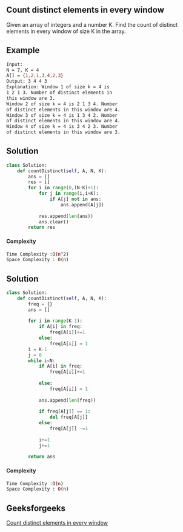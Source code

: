 ## Count distinct elements in every window
Given an array of integers and a number K. Find the count of distinct elements in every window of size K in the array.

## Example 
```bash
Input:
N = 7, K = 4
A[] = {1,2,1,3,4,2,3}
Output: 3 4 4 3
Explanation: Window 1 of size k = 4 is
1 2 1 3. Number of distinct elements in
this window are 3. 
Window 2 of size k = 4 is 2 1 3 4. Number
of distinct elements in this window are 4.
Window 3 of size k = 4 is 1 3 4 2. Number
of distinct elements in this window are 4.
Window 4 of size k = 4 is 3 4 2 3. Number
of distinct elements in this window are 3.

```

## Solution 

```python
class Solution:
    def countDistinct(self, A, N, K):
        ans = []
        res = []
        for i in range(0,(N-K)+1):
            for j in range(i,i+K):
                if A[j] not in ans:
                    ans.append(A[j])
                    
            res.append(len(ans))
            ans.clear()
        return res
 ```
#### Complexity
```bash
Time Complexity :O(n^2)
Space Complexity : O(n)
``` 
## Solution
```python
class Solution:
    def countDistinct(self, A, N, K):
        freq = {}
        ans = []
        
        for i in range(K-1):
            if A[i] in freq:
                freq[A[i]]+=1
            else:
                freq[A[i]] = 1
        i = K-1   
        j = 0
        while i<N:
            if A[i] in freq:
                freq[A[i]]+=1
                
            else:
                freq[A[i]] = 1
                
            ans.append(len(freq))
            
            if freq[A[j]] == 1:
                del freq[A[j]]
            else:
                freq[A[j]] -=1
                
            i+=1
            j+=1
            
        return ans
 ```
#### Complexity
```bash
Time Complexity :O(n)
Space Complexity : O(n)
```

## Geeksforgeeks
[Count distinct elements in every window](https://practice.geeksforgeeks.org/problems/count-distinct-elements-in-every-window/1?page=1&status[]=unsolved&category[]=sliding-window&sortBy=submissions)
